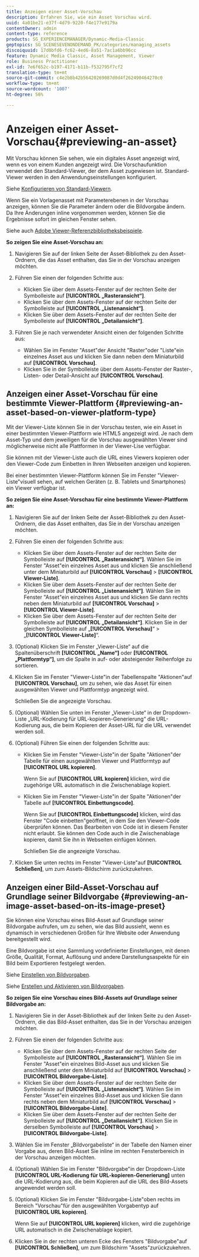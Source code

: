 ```yaml
---
title: Anzeigen einer Asset-Vorschau
description: Erfahren Sie, wie ein Asset Vorschau wird.
uuid: 4a01be21-e37f-4d79-9220-f4e177e9179a
contentOwner: admin
content-type: reference
products: SG_EXPERIENCEMANAGER/Dynamic-Media-Classic
geptopics: SG_SCENESEVENONDEMAND_PK/categories/managing_assets
discoiquuid: 17d0bfd6-fc62-4ed6-8a51-7ac1a6bb96cc
feature: Dynamic Media Classic, Asset Management, Viewer
role: Business Practitioner
exl-id: 7e6f652c-b197-4171-b11b-f532795f7cf2
translation-type: tm+mt
source-git-commit: c4e2b8b42b56420269087d0d4f262490464270c0
workflow-type: tm+mt
source-wordcount: '1007'
ht-degree: 56%

---
```


# Anzeigen einer Asset-Vorschau{#previewing-an-asset}

Mit Vorschau können Sie sehen, wie ein digitales Asset angezeigt wird, wenn es von einem Kunden angezeigt wird. Die Vorschaufunktion verwendet den Standard-Viewer, der dem Asset zugewiesen ist. Standard-Viewer werden in den Anwendungseinstellungen konfiguriert. 

Siehe [Konfigurieren von Standard-Viewern](application-setup.md#configuring_default_viewers).

Wenn Sie ein Vorlagenasset mit Parameterebenen in der Vorschau anzeigen, können Sie die Parameter ändern oder die Bildvorgabe ändern. Da Ihre Änderungen inline vorgenommen werden, können Sie die Ergebnisse sofort im gleichen Fenster sehen.

Siehe auch [Adobe Viewer-Referenzbibliotheksbeispiele](https://landing.adobe.com/en/na/dynamic-media/ctir-2755/live-demos.html).

**So zeigen Sie eine Asset-Vorschau an:**

1. Navigieren Sie auf der linken Seite der Asset-Bibliothek zu den Asset-Ordnern, die das Asset enthalten, das Sie in der Vorschau anzeigen möchten.
1. Führen Sie einen der folgenden Schritte aus:

   * Klicken Sie über dem Assets-Fenster auf der rechten Seite der Symbolleiste auf **[!UICONTROL „Rasteransicht“]**. 
   * Klicken Sie über dem Assets-Fenster auf der rechten Seite der Symbolleiste auf **[!UICONTROL „Listenansicht“]**. 
   * Klicken Sie über dem Assets-Fenster auf der rechten Seite der Symbolleiste auf **[!UICONTROL „Detailansicht“]**. 

1. Führen Sie je nach verwendeter Ansicht einen der folgenden Schritte aus:

   * Wählen Sie im Fenster &quot;Asset&quot;der Ansicht &quot;Raster&quot;oder &quot;Liste&quot;ein einzelnes Asset aus und klicken Sie dann neben dem Miniaturbild auf **[!UICONTROL Vorschau]**.
   * Klicken Sie in der Symbolleiste über dem Assets-Fenster der Raster-, Listen- oder Detail-Ansicht auf **[!UICONTROL Vorschau]**.

## Anzeigen einer Asset-Vorschau für eine bestimmte Viewer-Plattform {#previewing-an-asset-based-on-viewer-platform-type}

Mit der Viewer-Liste können Sie in der Vorschau testen, wie ein Asset in einer bestimmten Viewer-Plattform wie HTML5 angezeigt wird. Je nach dem Asset-Typ und dem jeweiligen für die Vorschau ausgewählten Viewer sind möglicherweise nicht alle Plattformen in der Viewer-Lise verfügbar.

Sie können mit der Viewer-Liste auch die URL eines Viewers kopieren oder den Viewer-Code zum Einbetten in Ihren Webseiten anzeigen und kopieren.

Bei einer bestimmten Viewer-Plattform können Sie im Fenster &quot;Viewer-Liste&quot;visuell sehen, auf welchen Geräten (z. B. Tablets und Smartphones) ein Viewer verfügbar ist.

**So zeigen Sie eine Asset-Vorschau für eine bestimmte Viewer-Plattform an:**

1. Navigieren Sie auf der linken Seite der Asset-Bibliothek zu den Asset-Ordnern, die das Asset enthalten, das Sie in der Vorschau anzeigen möchten.
1. Führen Sie einen der folgenden Schritte aus:

   * Klicken Sie über dem Assets-Fenster auf der rechten Seite der Symbolleiste auf **[!UICONTROL „Rasteransicht“]**. Wählen Sie im Fenster &quot;Asset&quot;ein einzelnes Asset aus und klicken Sie anschließend unter dem Miniaturbild auf **[!UICONTROL Vorschau]** > **[!UICONTROL Viewer-Liste]**.
   * Klicken Sie über dem Assets-Fenster auf der rechten Seite der Symbolleiste auf **[!UICONTROL „Listenansicht“]**. Wählen Sie im Fenster &quot;Asset&quot;ein einzelnes Asset aus und klicken Sie dann rechts neben dem Miniaturbild auf **[!UICONTROL Vorschau]** > **[!UICONTROL Viewer-Liste]**.
   * Klicken Sie über dem Assets-Fenster auf der rechten Seite der Symbolleiste auf **[!UICONTROL „Detailansicht“]**. Klicken Sie in der gleichen Symbolleiste auf „**[!UICONTROL Vorschau]**“ > „**[!UICONTROL Viewer-Liste]**“.

1. (Optional) Klicken Sie im Fenster „Viewer-Liste“ auf die Spaltenüberschrift **[!UICONTROL „Name“]** oder **[!UICONTROL „Plattformtyp“]**, um die Spalte in auf- oder absteigender Reihenfolge zu sortieren.
1. Klicken Sie im Fenster &quot;Viewer-Liste&quot;in der Tabellenspalte &quot;Aktionen&quot;auf **[!UICONTROL Vorschau]**, um zu sehen, wie das Asset für einen ausgewählten Viewer und Plattformtyp angezeigt wird.

   Schließen Sie die angezeigte Vorschau.

1. (Optional) Wählen Sie unten im Fenster „Viewer-Liste“ in der Dropdown-Liste „URL-Kodierung für URL-kopieren-Generierung“ die URL-Kodierung aus, die beim Kopieren der Asset-URL für die URL verwendet werden soll.
1. (Optional) Führen Sie einen der folgenden Schritte aus:

   * Klicken Sie im Fenster &quot;Viewer-Liste&quot;in der Spalte &quot;Aktionen&quot;der Tabelle für einen ausgewählten Viewer und Plattformtyp auf **[!UICONTROL URL kopieren]**.

      Wenn Sie auf **[!UICONTROL URL kopieren]** klicken, wird die zugehörige URL automatisch in die Zwischenablage kopiert.

   * Klicken Sie im Fenster &quot;Viewer-Liste&quot;in der Spalte &quot;Aktionen&quot;der Tabelle auf **[!UICONTROL Einbettungscode]**.

      Wenn Sie auf **[!UICONTROL Einbettungscode]** klicken, wird das Fenster &quot;Code einbetten&quot;geöffnet, in dem Sie den Viewer-Code überprüfen können. Das Bearbeiten von Code ist in diesem Fenster nicht erlaubt. Sie können den Code auch in die Zwischenablage kopieren, damit Sie ihn in Webseiten einfügen können.

      Schließen Sie die angezeigte Vorschau.

1. Klicken Sie unten rechts im Fenster &quot;Viewer-Liste&quot;auf **[!UICONTROL Schließen]**, um zum Assets-Bildschirm zurückzukehren.

## Anzeigen einer Bild-Asset-Vorschau auf Grundlage seiner Bildvorgabe {#previewing-an-image-asset-based-on-its-image-preset}

Sie können eine Vorschau eines Bild-Asset auf Grundlage seiner Bildvorgabe aufrufen, um zu sehen, wie das Bild aussieht, wenn es dynamisch in verschiedenen Größen für Ihre Website oder Anwendung bereitgestellt wird.

Eine Bildvorgabe ist eine Sammlung vordefinierter Einstellungen, mit denen Größe, Qualität, Format, Auflösung und andere Darstellungsaspekte für ein Bild beim Exportieren festgelegt werden. 

Siehe [Einstellen von Bildvorgaben](setting-image-presets.md#setting_up_image_presets).

Siehe [Erstellen und Aktivieren von Bildvorgaben](creating-enabling-image-presets.md#creating_and_enabling_image_presets).

**So zeigen Sie eine Vorschau eines Bild-Assets auf Grundlage seiner Bildvorgabe an:**

1. Navigieren Sie in der Asset-Bibliothek auf der linken Seite zu den Asset-Ordnern, die das Bild-Asset enthalten, das Sie in der Vorschau anzeigen möchten.
1. Führen Sie einen der folgenden Schritte aus:

   * Klicken Sie über dem Assets-Fenster auf der rechten Seite der Symbolleiste auf **[!UICONTROL „Rasteransicht“]**. Wählen Sie im Fenster &quot;Asset&quot;ein einzelnes Bild-Asset aus und klicken Sie anschließend unter dem Miniaturbild auf **[!UICONTROL Vorschau]** > **[!UICONTROL Bildvorgabe-Liste]**.
   * Klicken Sie über dem Assets-Fenster auf der rechten Seite der Symbolleiste auf **[!UICONTROL „Listenansicht“]**. Wählen Sie im Fenster &quot;Asset&quot;ein einzelnes Bild-Asset aus und klicken Sie dann rechts neben dem Miniaturbild auf **[!UICONTROL Vorschau]** > **[!UICONTROL Bildvorgabe-Liste]**.
   * Klicken Sie über dem Assets-Fenster auf der rechten Seite der Symbolleiste auf **[!UICONTROL „Detailansicht“]**. Klicken Sie in derselben Symbolleiste auf **[!UICONTROL Vorschau]** > **[!UICONTROL Bildvorgabe-Liste]**.

1. Wählen Sie im Fenster „Bildvorgabeliste“ in der Tabelle den Namen einer Vorgabe aus, deren Bild-Asset Sie inline im rechten Fensterbereich in der Vorschau anzeigen möchten.
1. (Optional) Wählen Sie im Fenster &quot;Bildvorgabe&quot;in der Dropdown-Liste **[!UICONTROL URL-Kodierung für URL-kopieren-Generierung]** unten die URL-Kodierung aus, die beim Kopieren auf die URL des Bild-Assets angewendet werden soll.
1. (Optional) Klicken Sie im Fenster &quot;Bildvorgabe-Liste&quot;oben rechts im Bereich &quot;Vorschau&quot;für den ausgewählten Vorgabentyp auf **[!UICONTROL URL kopieren]**.

   Wenn Sie auf **[!UICONTROL URL kopieren]** klicken, wird die zugehörige URL automatisch in die Zwischenablage kopiert.

1. Klicken Sie in der rechten unteren Ecke des Fensters &quot;Bildvorgabe&quot;auf **[!UICONTROL Schließen]**, um zum Bildschirm &quot;Assets&quot;zurückzukehren.
